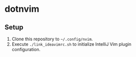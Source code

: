 # dotnvim

## Setup

1. Clone this repository to `~/.config/nvim`.
2. Execute `./link_ideavimrc.sh` to initialize IntelliJ Vim plugin configuration.

